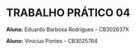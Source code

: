 # TRABALHO PRÁTICO 04

**Aluna:** Eduardo Barbosa Rodrigues - CB302637X

**Aluno:** Vinicius Pontes - CB3025764

